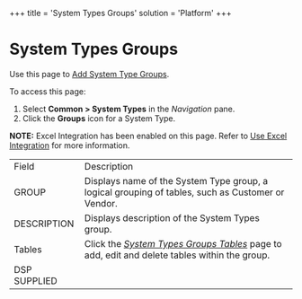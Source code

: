 +++
title = 'System Types Groups'
solution = 'Platform'
+++

# System Types Groups

<div class="use">

Use this page to [Add System Type
Groups](../Use_Cases/Add_System_Types_Groups.htm).

</div>

To access this page:

1.  Select <span style="font-weight: bold;">Common \> System
    Types</span> in the *Navigation* pane.
2.  Click the <span style="font-weight: bold;">Groups</span> icon for a
    System Type.

<span style="font-weight: bold;">NOTE:</span> Excel Integration has been
enabled on this page. Refer to [Use Excel
Integration](../../Excel_Int/Use_Excel_Integration.htm) for more
information.

|              |                                                                                                                               |
| ------------ | ----------------------------------------------------------------------------------------------------------------------------- |
| Field        | Description                                                                                                                   |
| GROUP        | Displays name of the System Type group, a logical grouping of tables, such as Customer or Vendor.                             |
| DESCRIPTION  | Displays description of the System Types group.                                                                               |
| Tables       | Click the *[System Types Groups Tables](System_Types_Group_Tables.htm)* page to add, edit and delete tables within the group. |
| DSP SUPPLIED |                                                                                                                               |
